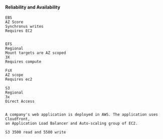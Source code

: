 #### Reliability and Availability

    EBS
    AZ Score
    Synchronus writes
    Requires EC2


    EFS
    Regional
    Mount targets are AZ scoped
    3X
    Requires compute

    FsX
    AZ scope    
    Requires ec2

    S3
    Regional
    3x
    Direct Access


    A company's web application is deployed in AWS. The application uses Cloudfront,
    an Application Load Balancer and Auto-scaling group of EC2.

    S3 3500 read and 5500 write


